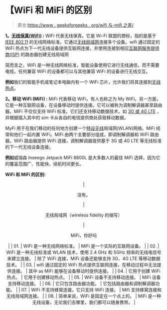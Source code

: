 # 【WiFi 和 MiFi 的区别

> 原文:[https://www . geeksforgeeks . org/wifi 与-mifi 之差/](https://www.geeksforgeeks.org/difference-between-wifi-and-mifi/)

**1。[无线保真(WiFi)](https://www.geeksforgeeks.org/basics-of-wi-fi/) :**
WiFi 代表无线保真。它是 Wi-Fi 联盟的商标，指的是基于 [IEEE 802.11](https://www.geeksforgeeks.org/ieee-802-11-mac-frame/) 的无线网络标准。它通过[无线局域网](https://www.geeksforgeeks.org/wlan-full-form/)连接多个设备。wifi 通过固定的 WiFi 热点为下一代无线设备提供互联网连接，并使用连接到相应[互联网服务提供商(ISP)](https://www.geeksforgeeks.org/internet-service-provider-isp-hierarchy/) 的路由器创建无线局域网

简而言之，WiFi 是一种无线网络标准，智能设备使用它进行无线通信，而不需要电缆。任何兼容 WiFi 的设备都可以与其他兼容 WiFi 的设备进行无线交互。

**例如**我们的智能手机或笔记本电脑内有一个 WiFi 芯片，允许我们将其连接到[无线热点](https://www.geeksforgeeks.org/hot-spot-2-0/)。

**2。移动 WiFi (MiFi) :**
MiFi 代表移动 WiFi，有人也称之为 My WiFi。另一方面，它是一种互联网设备，在设备移动时提供连接。它可以被称为调制解调器甚至路由器。MiFi 不仅仅支持 WiFi 标准。它们还支持移动数据技术，如 [3G 或 4G LTE](https://www.geeksforgeeks.org/difference-between-3g-and-4g-technology/) ，并根据插入其中的 sim 卡从各自的电信提供商处获取移动数据。

MyFi 用于在我们移动的任何地方创建一个[特设无线](https://www.geeksforgeeks.org/introduction-of-mobile-ad-hoc-network-manet/)局域网(WLAN)网络。MiFi 经常和他们一起内置 WiFi。MiFi 由两个主要部分组成，即调制解调器和 WiFi 路由器。WiFi 路由器提供 WiFi 连接，调制解调器提供基于 3G 或 4G LTE 等无线标准的下一代无线设备连接。

**例如**威瑞森 Inseego Jetpack MiFi 8800L 是大多数人的最佳 MiFi 选择，因为它的覆盖范围广、性能快、续航时间更长。

**WiFi 和 MiFi 的区别:**

<center>

| 

没有。

 | 

无线局域网（wireless fidelity 的缩写）

 | 

MiFi，你好吗

 |
| 01. | WiFi 是一种无线网络标准。 | MiFi 是一个实际的互联网设备。 |
| 02. | WiFi 是一种无线标准或 WLAN 技术，使用 2.4 GHz 和 5GHz 频率的无线电信号来建立连接。 | 除了 WiFi 连接，MiFi 设备还能够支持 3G、4G LTE 等移动数据技术。 |
| 03. | wifi 通过固定的 WiFi 热点提供互联网连接，在移动过程中无法提供连接。 | 其中 as MiFi 能够在设备移动时提供连接。 |
| 04. | 它用于创建 WiFi 热点。 | 它用于创建移动热点。 |
| 05. | WiFi 设备不支持移动连接。 | MiFi 设备支持移动连接。 |
| 06. | 它只包含路由器功能。 | 它包括路由器和调制解调器功能。 |
| 07. | WiFi 不支持蜂窝连接。它只支持 WiFi 连接。 | Mifi 支持蜂窝连接和无线局域网连接。 |
| 08. | 简单来说，WiFi 是固定在一个点上的。 | MiFi 是一种无线设备，无论我们去哪里，我们都可以随身携带。 |

</center>